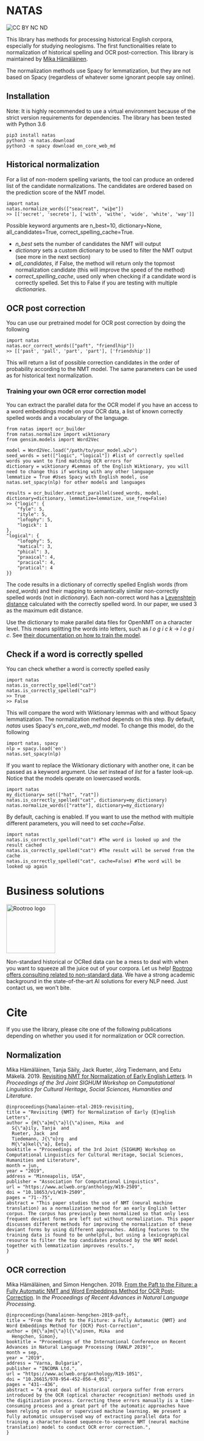 # NATAS

![CC BY NC ND](https://i.creativecommons.org/l/by-nc-nd/4.0/88x31.png)

This library has methods for processing historical English corpora, especially for studying neologisms. The first functionalities  relate to normalization of historical spelling and OCR post-correction. This library is maintained by [Mika Hämäläinen](https://mikakalevi.com).

The normalization methods use Spacy for lemmatization, but they are not based on Spacy (regardless of whatever some ignorant people say online).

## Installation

Note: It is highly recommended to use a virtual environment because of the strict version requirements for dependencies. The library has been tested with Python 3.6

    pip3 install natas
    python3 -m natas.download
    python3 -m spacy download en_core_web_md

## Historical normalization

For a list of non-modern spelling variants, the tool can produce an ordered list of the candidate normalizations. The candidates are ordered based on the prediction score of the NMT model.

    import natas
    natas.normalize_words(["seacreat", "wiþe"])
    >> [['secret', 'secrete'], ['with', 'withe', 'wide', 'white', 'way']]

Possible keyword arguments are n_best=10, dictionary=None, all_candidates=True, correct_spelling_cache=True. 
- *n_best* sets the number of candidates the NMT will output
- *dictionary* sets a custom dictionary to be used to filter the NMT output (see more in the next section)
- *all_candidates*, if False, the method will return only the topmost normalization candidate (this will improve the speed of the method)
- *correct_spelling_cache*, used only when checking if a candidate word is correctly spelled. Set this to False if you are testing with multiple *dictionaries*.

## OCR post correction

You can use our pretrained model for OCR post correction by doing the following

    import natas
    natas.ocr_correct_words(["paft", "friendlhip"])
    >> [['past', 'pall', 'part', 'part'], ['friendship']]

This will return a list of possible correction candidates in the order of probability according to the NMT model. The same parameters can be used as for historical text normalization.

### Training your own OCR error correction model

You can extract the parallel data for the OCR model if you have an access to a word embeddings model on your OCR data, a list of known correctly spelled words and a vocabulary of the language.

    from natas import ocr_builder
    from natas.normalize import wiktionary
    from gensim.models import Word2Vec

    model = Word2Vec.load("/path/to/your_model.w2v")
    seed_words = set(["logic", "logical"]) #list of correctly spelled words you want to find matching OCR errors for
    dictionary = wiktionary #Lemmas of the English Wiktionary, you will need to change this if working with any other language
    lemmatize = True #Uses Spacy with English model, use natas.set_spacy(nlp) for other models and languages

    results = ocr_builder.extract_parallel(seed_words, model, dictionary=dictionary, lemmatize=lemmatize, use_freq=False)
    >> {"logic": {
        "fyle": 5, 
        "ityle": 5, 
        "lofophy": 5, 
        "logick": 1
    }, 
    "logical": {
        "lofophy": 5, 
        "matical": 3, 
        "phical": 3, 
        "praaical": 4, 
        "pracical": 4, 
        "pratical": 4
    }}

The code results in a dictionary of correctly spelled English words (from *seed_words*) and their mapping to semantically similar non-correctly spelled words (not in *dictionary*). Each non-correct word has a [Levenshtein distance](https://en.wikipedia.org/wiki/Levenshtein_distance) calculated with the correctly spelled word. In our paper, we used 3 as the maximum edit distance.

Use the dictionary to make parallel data files for OpenNMT on a character level. This means splitting the words into letters, such as *l o g i c k* -> *l o g i c*. See [their documentation on how to train the model](https://github.com/OpenNMT/OpenNMT-py).

## Check if a word is correctly spelled

You can check whether a word is correctly spelled easily

    import natas
    natas.is_correctly_spelled("cat")
    natas.is_correctly_spelled("ca7")
    >> True
    >> False

This will compare the word with Wiktionary lemmas with and without Spacy lemmatization. The normalization method depends on this step. By default, *natas* uses Spacy's *en_core_web_md* model. To change this model, do the following

    import natas, spacy
    nlp = spacy.load('en')
    natas.set_spacy(nlp)

If you want to replace the Wiktionary dictionary with another one, it can be passed as a keyword argument. Use *set* instead of *list* for a faster look-up. Notice that the models operate on lowercased words.

    import natas
    my_dictionary= set(["hat", "rat"])
    natas.is_correctly_spelled("cat", dictionary=my_dictionary)
    natas.normalize_words(["ratte"], dictionary=my_dictionary)


By default, caching is enabled. If you want to use the method with multiple different parameters, you will need to set *cache=False*.

    import natas
    natas.is_correctly_spelled("cat") #The word is looked up and the result cached
    natas.is_correctly_spelled("cat") #The result will be served from the cache
    natas.is_correctly_spelled("cat", cache=False) #The word will be looked up again

# Business solutions


<img src="https://rootroo.com/cropped-logo-01-png/" alt="Rootroo logo" width="128px" height="128px">

Non-standard historical or OCRed data can be a mess to deal with when you want to squeeze all the juice out of your corpora. Let us help! [Rootroo offers consulting related to non-standard data](https://rootroo.com/). We have a strong academic background in the state-of-the-art AI solutions for every NLP need. Just contact us, we won't bite.


# Cite

If you use the library, please cite one of the following publications depending on whether you used it for normalization or OCR correction.

## Normalization

Mika Hämäläinen, Tanja Säily, Jack Rueter, Jörg Tiedemann, and Eetu Mäkelä. 2019. [Revisiting NMT for Normalization of Early English Letters](https://www.aclweb.org/anthology/papers/W/W19/W19-2509/). In *Proceedings of the 3rd Joint SIGHUM Workshop on Computational Linguistics for Cultural Heritage, Social Sciences, Humanities and Literature*.

    @inproceedings{hamalainen-etal-2019-revisiting,
    title = "Revisiting {NMT} for Normalization of Early {E}nglish Letters",
    author = {H{\"a}m{\"a}l{\"a}inen, Mika  and
      S{\"a}ily, Tanja  and
      Rueter, Jack  and
      Tiedemann, J{\"o}rg  and
      M{\"a}kel{\"a}, Eetu},
    booktitle = "Proceedings of the 3rd Joint {SIGHUM} Workshop on Computational Linguistics for Cultural Heritage, Social Sciences, Humanities and Literature",
    month = jun,
    year = "2019",
    address = "Minneapolis, USA",
    publisher = "Association for Computational Linguistics",
    url = "https://www.aclweb.org/anthology/W19-2509",
    doi = "10.18653/v1/W19-2509",
    pages = "71--75",
    abstract = "This paper studies the use of NMT (neural machine translation) as a normalization method for an early English letter corpus. The corpus has previously been normalized so that only less frequent deviant forms are left out without normalization. This paper discusses different methods for improving the normalization of these deviant forms by using different approaches. Adding features to the training data is found to be unhelpful, but using a lexicographical resource to filter the top candidates produced by the NMT model together with lemmatization improves results.",
    }

## OCR correction

Mika Hämäläinen, and Simon Hengchen. 2019. [From the Paft to the Fiiture: a Fully Automatic NMT and Word Embeddings Method for OCR Post-Correction](https://www.aclweb.org/anthology/R19-1051/). In *the Proceedings of Recent Advances in Natural Language Processing*.

    @inproceedings{hamalainen-hengchen-2019-paft,
    title = "From the Paft to the Fiiture: a Fully Automatic {NMT} and Word Embeddings Method for {OCR} Post-Correction",
    author = {H{\"a}m{\"a}l{\"a}inen, Mika  and
      Hengchen, Simon},
    booktitle = "Proceedings of the International Conference on Recent Advances in Natural Language Processing (RANLP 2019)",
    month = sep,
    year = "2019",
    address = "Varna, Bulgaria",
    publisher = "INCOMA Ltd.",
    url = "https://www.aclweb.org/anthology/R19-1051",
    doi = "10.26615/978-954-452-056-4_051",
    pages = "431--436",
    abstract = "A great deal of historical corpora suffer from errors introduced by the OCR (optical character recognition) methods used in the digitization process. Correcting these errors manually is a time-consuming process and a great part of the automatic approaches have been relying on rules or supervised machine learning. We present a fully automatic unsupervised way of extracting parallel data for training a character-based sequence-to-sequence NMT (neural machine translation) model to conduct OCR error correction.",
    }
